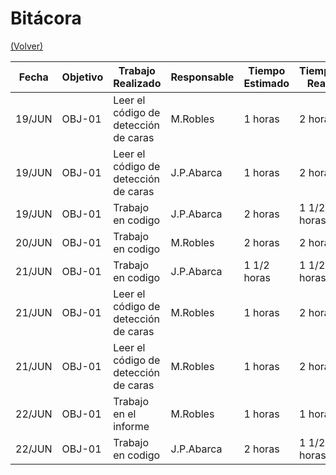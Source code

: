 # Bitácora

[(Volver)](../README.md)

| Fecha  | Objetivo  | Trabajo Realizado | Responsable | Tiempo Estimado | Tiempo Real |
|--------|-----------|-------------------|-------------|-----------------|-------------|
| 19/JUN | OBJ-01    | Leer el código de detección de caras| M.Robles     | 1 horas    | 2 horas |
| 19/JUN | OBJ-01    | Leer el código de detección de caras| J.P.Abarca     | 1 horas    | 2 horas |
| 19/JUN | OBJ-01    | Trabajo en codigo | J.P.Abarca      | 2 horas    | 1 1/2 horas |
| 20/JUN | OBJ-01    | Trabajo en codigo| M.Robles     | 2 horas    | 2 horas |
| 21/JUN | OBJ-01    | Trabajo en codigo | J.P.Abarca      | 1 1/2 horas    | 1 1/2 horas |
| 21/JUN | OBJ-01    | Leer el código de detección de caras| M.Robles     | 1 horas    | 2 horas |
| 21/JUN | OBJ-01    | Leer el código de detección de caras| M.Robles     | 1 horas    | 2 horas |
| 22/JUN | OBJ-01    | Trabajo en el informe | M.Robles     | 1 horas    | 1 horas |
| 22/JUN | OBJ-01    | Trabajo en codigo | J.P.Abarca      | 2 horas    | 1 1/2 horas |

